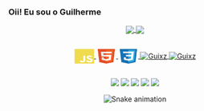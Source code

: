 ### Oii! Eu sou  o Guilherme
<div align="center">
  <a href="https://github.com/GuixzDev">
 <img height="180em"   align="center" src="https://github-readme-stats.vercel.app/api?username=guixzdev&show_icons=true&theme=react&include_all_commits=true&count_private=true"/>
 <img height="180em"  align="center" src="https://github-readme-stats.vercel.app/api/top-langs/?username=guixzdev&layout=compact&langs_count=7&theme=react" />

</div>
  
  ##
  
 <div align="center">
  <img align="center" alt="Guixz" height="30" width="40" src="https://raw.githubusercontent.com/devicons/devicon/master/icons/javascript/javascript-plain.svg">
  <img align="center" alt="Guixz" height="30" width="40" src="https://raw.githubusercontent.com/devicons/devicon/master/icons/html5/html5-original.svg">
  <img align="center" alt="Guixz" height="30" width="40" src="https://raw.githubusercontent.com/devicons/devicon/master/icons/css3/css3-original.svg">
   <img align="center" alt="Guixz" height="30" width="40" src="https://cdn.jsdelivr.net/gh/devicons/devicon/icons/nodejs/nodejs-original.svg">     
   <img align="center" alt="Guixz" height="30" width="40" src="https://cdn.jsdelivr.net/gh/devicons/devicon/icons/lua/lua-original-wordmark.svg">     
</div>
  
##
  
  <div align="center"> 
  <a href="https://www.youtube.com/channel/UC72Uix0mITGOLfRpRMMNhIg" target="_blank"><img src="https://img.shields.io/badge/YouTube-FF0000?style=for-the-badge&logo=youtube&logoColor=white" target="_blank"></a>
  <a href="https://www.instagram.com/guilherme_palma9/?hl=en" target="_blank"><img src="https://img.shields.io/badge/-Instagram-%23E4405F?style=for-the-badge&logo=instagram&logoColor=white" target="_blank"></a>
 	<a href="https://www.twitch.tv/guixz_dev" target="_blank"><img src="https://img.shields.io/badge/Twitch-9146FF?style=for-the-badge&logo=twitch&logoColor=white" target="_blank"></a>
 <a href="https://discord.gg/uE2uEXh7Pc" target="_blank"><img src="https://img.shields.io/badge/Discord-7289DA?style=for-the-badge&logo=discord&logoColor=white" target="_blank"></a> 
  <a href = "guilherme9froes@gmail.com"><img src="https://img.shields.io/badge/-Gmail-%23333?style=for-the-badge&logo=gmail&logoColor=white" target="_blank"></a>
    
  ![Snake animation](https://github.com/GuixzDev/GuixzDev/blob/main/.github/workflows/main.yml)
    
</div>
